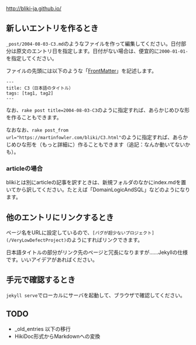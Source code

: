 http://bliki-ja.github.io/

## 新しいエントリを作るとき

``_post/2004-08-03-C3.md``のようなファイルを作って編集してください。日付部分は原文のエントリ日を指定します。日付がない場合は、便宜的に``2000-01-01-``を指定してください。

ファイルの先頭には以下のような「[FrontMatter](http://jekyllrb.com/docs/frontmatter/)」を記述します。

```
---
title: C3（日本語のタイトル）
tags: [tag1, tag2]
---
```

なお、``rake post title=2004-08-03-C3``のように指定すれば、あらかじめひな形を作ることもできます。

なおなお、``rake post_from url="https://martinfowler.com/bliki/C3.html"``のように指定すれば、あらかじめひな形を（もっと詳細に）作ることもできます（追記：なんか動いてないかも）。

### articleの場合

blikiとは別にarticleの記事を訳すときは、新規フォルダのなかにindex.mdを置いてから訳してください。たとえば「DomainLogicAndSQL」などのようになります。

## 他のエントリにリンクするとき

ページ名をURLに設定しているので、``[バグが超少ないプロジェクト](/VeryLowDefectProject)``のようにすればリンクできます。

日本語タイトルの部分がリンク先のページと冗長になりますが……Jekyllの仕様です。いいアイデアがあればください。

## 手元で確認するとき

``jekyll serve``でローカルにサーバを起動して、ブラウザで確認してください。

## TODO

* _old_entries 以下の移行
* HikiDoc形式からMarkdownへの変換
